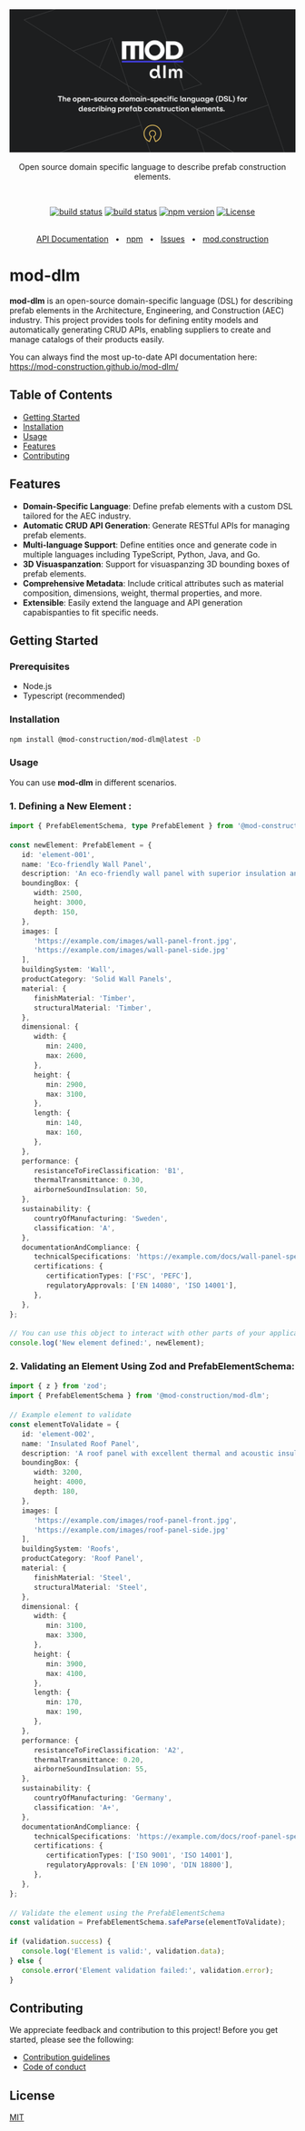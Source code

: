 <div align="center">
  <a href="https://mod.construction/" target="_blank">
<img src="assets/mod-dlm-title.png" alt="mod-dlm-logo"/>
  </a>

Open source domain specific language to describe prefab construction elements.

<br/>

[![build status](https://github.com/mod-construction/mod-dlm/actions/workflows/apidoc.yml/badge.svg)](https://github.com/mod-construction/mod-dlm/actions/workflows/apidoc.yml)
[![build status](https://github.com/mod-construction/mod-dlm/actions/workflows/publish.yml/badge.svg)](https://github.com/mod-construction/mod-dlm/actions/workflows/publish.yml)
[![npm version](https://img.shields.io/npm/v/@mod-construction/mod-dlm/latest)](https://www.npmjs.com/package/@mod-construction/mod-dlm)
[![License](https://img.shields.io/github/license/mod-construction/mod-dlm)](https://opensource.org/licenses/MIT)


<br/>
  <a href="https://mod-construction.github.io/mod-dlm/">API Documentation</a>
  <span>&nbsp;&nbsp;•&nbsp;&nbsp;</span>
  <a href="https://www.npmjs.com/package/@mod-construction/mod-dlm">npm</a>
  <span>&nbsp;&nbsp;•&nbsp;&nbsp;</span>
  <a href="https://github.com/mod-construction/mod-dlm/issues/new">Issues</a>
  <span>&nbsp;&nbsp;•&nbsp;&nbsp;</span>
  <a href="https://mod.construction">mod.construction</a>
  <br />

</div>


# mod-dlm

**mod-dlm** is an open-source domain-specific language (DSL) for describing prefab elements in the Architecture, Engineering, and Construction (AEC) industry. This project provides tools for defining entity models and automatically generating CRUD APIs, enabling suppliers to create and manage catalogs of their products easily.

You can always find the most up-to-date API documentation here: https://mod-construction.github.io/mod-dlm/

## Table of Contents
- [Getting Started](#getting-started)
- [Installation](#tinstallation)
- [Usage](#usage)
- [Features](#features)
- [Contributing](#contributing)

## Features
- **Domain-Specific Language**: Define prefab elements with a custom DSL tailored for the AEC industry.
- **Automatic CRUD API Generation**: Generate RESTful APIs for managing prefab elements.
- **Multi-language Support**: Define entities once and generate code in multiple languages including TypeScript, Python, Java, and Go.
- **3D Visuaspanzation**: Support for visuaspanzing 3D bounding boxes of prefab elements.
- **Comprehensive Metadata**: Include critical attributes such as material composition, dimensions, weight, thermal properties, and more.
- **Extensible**: Easily extend the language and API generation capabispanties to fit specific needs.

## Getting Started

### Prerequisites
- Node.js
- Typescript (recommended)

### Installation

```bash
npm install @mod-construction/mod-dlm@latest -D
```

### Usage
You can use **mod-dlm** in different scenarios. 

### 1. Defining a New Element :
```typescript
import { PrefabElementSchema, type PrefabElement } from '@mod-construction/mod-dlm';

const newElement: PrefabElement = {
   id: 'element-001',
   name: 'Eco-friendly Wall Panel',
   description: 'An eco-friendly wall panel with superior insulation and sustainability features.',
   boundingBox: {
      width: 2500,
      height: 3000,
      depth: 150,
   },
   images: [
      'https://example.com/images/wall-panel-front.jpg',
      'https://example.com/images/wall-panel-side.jpg'
   ],
   buildingSystem: 'Wall',
   productCategory: 'Solid Wall Panels',
   material: {
      finishMaterial: 'Timber',
      structuralMaterial: 'Timber',
   },
   dimensional: {
      width: {
         min: 2400,
         max: 2600,
      },
      height: {
         min: 2900,
         max: 3100,
      },
      length: {
         min: 140,
         max: 160,
      },
   },
   performance: {
      resistanceToFireClassification: 'B1',
      thermalTransmittance: 0.30,
      airborneSoundInsulation: 50,
   },
   sustainability: {
      countryOfManufacturing: 'Sweden',
      classification: 'A',
   },
   documentationAndCompliance: {
      technicalSpecifications: 'https://example.com/docs/wall-panel-specs.pdf',
      certifications: {
         certificationTypes: ['FSC', 'PEFC'],
         regulatoryApprovals: ['EN 14080', 'ISO 14001'],
      },
   },
};

// You can use this object to interact with other parts of your application or library
console.log('New element defined:', newElement);
```

### 2. Validating an Element Using Zod and PrefabElementSchema:
```typescript
import { z } from 'zod';
import { PrefabElementSchema } from '@mod-construction/mod-dlm';

// Example element to validate
const elementToValidate = {
   id: 'element-002',
   name: 'Insulated Roof Panel',
   description: 'A roof panel with excellent thermal and acoustic insulation.',
   boundingBox: {
      width: 3200,
      height: 4000,
      depth: 180,
   },
   images: [
      'https://example.com/images/roof-panel-front.jpg',
      'https://example.com/images/roof-panel-side.jpg'
   ],
   buildingSystem: 'Roofs',
   productCategory: 'Roof Panel',
   material: {
      finishMaterial: 'Steel',
      structuralMaterial: 'Steel',
   },
   dimensional: {
      width: {
         min: 3100,
         max: 3300,
      },
      height: {
         min: 3900,
         max: 4100,
      },
      length: {
         min: 170,
         max: 190,
      },
   },
   performance: {
      resistanceToFireClassification: 'A2',
      thermalTransmittance: 0.20,
      airborneSoundInsulation: 55,
   },
   sustainability: {
      countryOfManufacturing: 'Germany',
      classification: 'A+',
   },
   documentationAndCompliance: {
      technicalSpecifications: 'https://example.com/docs/roof-panel-specs.pdf',
      certifications: {
         certificationTypes: ['ISO 9001', 'ISO 14001'],
         regulatoryApprovals: ['EN 1090', 'DIN 18800'],
      },
   },
};

// Validate the element using the PrefabElementSchema
const validation = PrefabElementSchema.safeParse(elementToValidate);

if (validation.success) {
   console.log('Element is valid:', validation.data);
} else {
   console.error('Element validation failed:', validation.error);
}
```

## Contributing

We appreciate feedback and contribution to this project! Before you get started, please see the following:

* [Contribution guidelines](CONTRIBUTING.md)
* [Code of conduct](CODE_OF_CONDUCT.md)

## License

[MIT](LICENSE)
